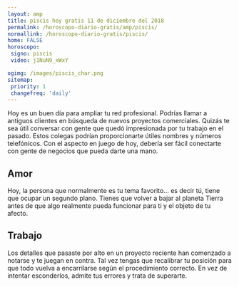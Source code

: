 ```yaml
---
layout: amp
title: piscis hoy gratis 11 de diciembre del 2018 
permalink: /horoscopo-diario-gratis/amp/piscis/
normallink: /horoscopo-diario-gratis/piscis/
home: FALSE
horoscopo:
 signo: piscis
 video: j1NuN9_xWxY

ogimg: /images/piscis_char.png
sitemap:
 priority: 1
 changefreq: 'daily'
---
```



Hoy es un buen día para ampliar tu red profesional. Podrías llamar a antiguos clientes en búsqueda de nuevos proyectos comerciales. Quizás te sea útil conversar con gente que quedó impresionada por tu trabajo en el pasado. Estos colegas podrían proporcionarte útiles nombres y números telefónicos. Con el aspecto en juego de hoy, debería ser fácil conectarte con gente de negocios que pueda darte una mano.

## Amor

Hoy, la persona que normalmente es tu tema favorito... es decir tú, tiene que ocupar un segundo plano. Tienes que volver a bajar al planeta Tierra antes de que algo realmente pueda funcionar para ti y el objeto de tu afecto.

## Trabajo

Los detalles que pasaste por alto en un proyecto reciente han comenzado a notarse y te juegan en contra. Tal vez tengas que recalibrar tu posición para que todo vuelva a encarrilarse según el procedimiento correcto. En vez de intentar esconderlos, admite tus errores y trata de superarte.